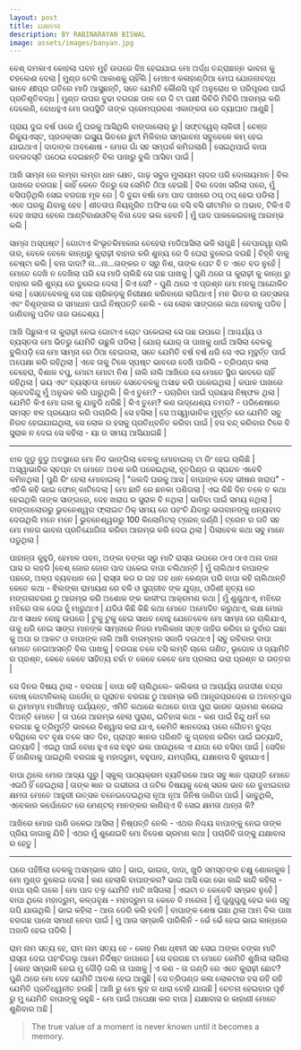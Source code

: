 ```yaml
---
layout: post
title: ଯକ୍ଷାବାସ
description: BY RABINARAYAN BISWAL
image: assets/images/banyan.jpg
---
```


ବେଶ୍ ଦମକାଏ କୋହଲା ପବନ ମୁହଁ ଉପରେ ବିଞ୍ଚ ହେଇଯାଇ ମୋ ଅର୍ଦ୍ଧ ତନ୍ଦ୍ରାଛନ୍ନ ଭାବନା କୁ ଚହଲେଈ ଦେଲା &#124; ମୁଣ୍ଡ ଟେକି ଆକାଶକୁ ଚାହିଁଲି &#124; ମେଞ୍ଚାଏ କଳାହାଣ୍ଡିଆ ମେଘ ଯୋଜନାବଦ୍ଧ ଭାବେ କ୍ଷୀପ୍ର ଗତିରେ ମାଡି ଆସୁଛନ୍ତି, ସତେ ଯେମିତି କୌଣସି ପୂର୍ବ ଅନୁରୋଧ ର ପରିପୂରଣ ପାଇଁ ପ୍ରତିଶୃତିବଦ୍ଧ &#124; ମୁଣ୍ଡ ଉପର ବୁଢା ବରଗଛ ଡାଳ ରେ ଦି ଟା ପକ୍ଷୀ କିଚିରି ମିଚିରି ଆରମ୍ଭ କରି ଦେଲେଣି, ବୋଧହୁଏ ମୋ ଉପସ୍ଥିତି ତାଙ୍କ ପ୍ରେମପ୍ରବଣ ଏକାଙ୍କତା ରେ ବ୍ୟାଘାତ ଆଣୁଛି &#124;

ପ୍ରାୟ ଦୁଇ ବର୍ଷ ପରେ ମୁଁ ଘରକୁ ଆସିଥିଲି ବାଙ୍ଗାଲୋର୍ ରୁ &#124; ସଫ୍ଟୱେର୍ ଚାକିରୀ &#124; ଚେଞ୍ଜ ରିକ୍ୟୁଏସ୍ଟ, ପ୍ରଡକ୍ସନ ଇସ୍ୟୁ ଭିତରେ ଛୁଟୀ ମିଳିବାର ସମ୍ଭାବନା ସବୁବେଳେ କମ୍ ହେଇ ଯାଇଥାଏ &#124; 
ଦାଦାଙ୍କ ଅବଶୋଷ - ମୋର ଗାଁ ସହ ସମ୍ପର୍କ କମିଗଲାଣି &#124; ସେଇଥିପାଇଁ ବାପା ଜବରଦସ୍ତି ପଠେଇ ଦେଇଛନ୍ତି ବିଲ ପାଖରୁ ବୁଲି ଆସିବା ପାଇଁ &#124;

ଆଖି ସାମ୍ନା ରେ ଲମ୍ବା ଲମ୍ବା ଧାନ କ୍ଷେତ, ଗାଢ଼ ସବୁଜ ମୁଲାୟମ ଚାଦର ପରି ଦୋଳାୟମାନ &#124; ବିଲ ପାଖରେ ବରଗଛ &#124; କାହିଁ କେତେ ଦିନରୁ ସେ ସେମିତି ଠିଆ ହେଇଛି &#124; ବିଲ ଦେଖା ସରିଲା ପରେ, ମୁଁ ବସିପଡ଼ିଥିଲି ସେଇ ବରଗଛ ମୂଳ ରେ &#124;
ଦି ବୁନ୍ଦା ବର୍ଷା ମୋ ପାଦ ପାଖରେ ଠପ୍ ଠପ୍ ହେଇ ପଡିଲା &#124; ଏବେ ଘରକୁ ଯିବାକୁ ହେବ &#124; ଶୀତତାପ ନିୟନ୍ତ୍ରିତ ଅଫିସ ରେ ବସି ବସି ଭୀଟାମିନ ର ଅଭାବ, ଟିକିଏ ବି ଦେହ ଖରାପ ହେଲେ ଆଣ୍ଟିବାଈଓଟିକ୍ ବିନା ଦେହ ଭଲ ହେବନି &#124;
ମୁଁ ପାଦ ପାକକେଇବାକୁ ଆରମ୍ଭ କଲି &#124;

ସାମ୍ନା ଅସ୍ପଷ୍ଟ &#124; ଗୋଟାଏ କିଂଭୂତକିମାକାର ଚେହେରା ମାଡିଆସିଲା ଭଳି ଲାଗୁଛି &#124; ବେପାରୱା ଚାଲି ତାର, ବେଳେ ବେଳେ କାନ୍ଧରୁ କୁରାଢ଼ୀ ବାହାର  କରି ଶୁନ୍ୟ  ରେ ଦି ଘେରା ବୁଲେଇ ଦଉଛି &#124; 
ଚିହ୍ନି ବାକୁ ଚେଷ୍ଟା କଲି &#124; ବନା ଦାଦା? ନା...ନା...ତାଙ୍କର ତ ସରୁ ନିଶ, ତାଙ୍କ ପେଟ ବି ତ ଏତେ ବଡ ନୁହେଁ &#124; ମୋତେ ଦେଖି ନ ଦେଖିଲା ପରି ସେ ମାଡି ଚାଲିଛି ସେ ଗଛ ପାଖକୁ &#124; ପୁଣି ଥରେ ତା କୁରାଢ଼ୀ କୁ କାନ୍ଧ ରୁ ବାହାର କରି ଶୁନ୍ୟ ରେ ବୁଲେଇ ଦେଲା &#124; କିଏ ସେ? - ପୁଣି ଥରେ ଏ ପ୍ରଶ୍ନ ମୋ ମନକୁ ଆନ୍ଦୋଳିତ କଲା &#124; ସେତେବେଳକୁ ସେ ଗଛ ଚାରିକଡ଼କୁ ନିରୀକ୍ଷଣ କରିବାରେ ଲାଗିଥାଏ &#124; ମନ ଭିତର ର ଉତ୍ସକତା ଏବଂ ବିଶୃଙ୍ଖଳା ର ସମାଧାନ ପାଇଁ ନିଷ୍ପତ୍ତି ନେଲି - ସେ ଲୋକ ସାଙ୍ଗରେ କଥା ହେବାକୁ ପଡିବ &#124;ଜାଣିବାକୁ ପଡିବ ତାର ଉଦ୍ଦେଶ୍ୟ &#124;

ଆଖି ପିଛୁଳାଏ ତା କୁରାଢ଼ୀ ନେଇ ଗୋଟାଏ ଚୋଟ ପକେଇଲା ସେ ଗଛ ଉପରେ &#124; ଆଶ୍ଚର୍ଯ୍ୟ ଓ ବ୍ୟସ୍ତତା ମୋ ଭିତରୁ ଯେମିତି ଉଛୁଳି ପଡିଲା &#124; ଯୋର୍ ଯୋର୍ ତା ପାଖକୁ ଧାଇଁ ଆସିଲା ବେଳକୁ ବୁଲିପଡ଼ି ସେ ମୋ ସାମ୍ନା ରେ ଠିଆ ହେଇଗଲା, ସତେ ଯେମିତି ବର୍ଷ ବର୍ଷ ଧରି ସେ ଏଇ ମୂହୁର୍ତ୍ତ ପାଇଁ ଅପେକ୍ଷା କରି ରହିଥିଲା &#124; ଏବେ ତାକୁ ଟିକେ ସ୍ପଷ୍ଟ ଭାବରେ ଦେଖି ପାରିଲି - ତ୍ରିପଣ୍ଡ କଲା ଚେହେରା, ବିଶାଳ ବପୁ, ମୋଟା ମୋଟା ନିଶ &#124; ନାଲି ନାଲି ଆଖିରେ ସେ ମୋତେ ସ୍ଥିର ଭାବରେ ଚାହିଁ ରହିଥିଲା &#124; ଭୟ ଏବଂ ବ୍ୟସ୍ତତା ମୋତେ ସେତେବଳକୁ ଅସାଢ କରି ପକେଇଥିଲା &#124; କପାଳ ପାଖରେ ସ୍ବେଦବିନ୍ଦୁ ମୁଁ ଅନୁଭବ କରି ପାରୁଥିଲି &#124; କିଏ ତୁମେ? - ପଚାରିବା ପାଇଁ ପ୍ରୟାସ ନିଷ୍ଫଳ ଥିଲା &#124; ଯେମିତି କିଏ ମୋ ଗଳା କୁ ଯାବୁଡି ଧରିଛି &#124;
କିଏ ତୁମେ? କଣ ଉଦ୍ଧେଶ୍ୟ ତମର? - ପରିଶେଷରେ ସମସ୍ତ ଵଳ ପ୍ରୟୋଗ କରି ପଚାରିଲି &#124; ସେ ହସିଲା &#124; ସେ ଅସ୍ୱାଭାବିକ ମୁହୂର୍ତ୍ତ ରେ ଯେମିତି ସବୁ ନିରବ ହେଇଯାଇଥିଲା, ସେ ଲୋକ ର ହସକୁ ପ୍ରତିଧ୍ବନିତ କରିବା ପାଇଁ &#124; ହସ ବନ୍ଦ୍ କରିବାର ଟିକେ ବି ସୁରାକ ନ ଦେଇ ସେ କହିଲା - ୟା ର ସମୟ ଆସିଯାଇଛି &#124; 

---

ଝାଳ ଜୁଡୁ ବୁଡୁ ଅବସ୍ଥାରେ ମୋ ନିଦ ଭାଙ୍ଗିଲା ବେଳକୁ ମୋବାଇଲ୍ ଟା ରିଂ ହେଇ ଚାଲିଛି &#124; ଅସ୍ୱାଭାବିକ ସ୍ବପ୍ନ ଟା ମୋତେ ଅବଶ କରି ପକେଇଥିଲା, ହୃତପିଣ୍ଡ ର ସ୍ପନ୍ଦନ ଏବେବି କମିନଥିଲା &#124; ପୁଣି ରିଂ ହେଲା ମୋବାଇଲ୍ &#124; "ଜଲଦି ଘରକୁ ଆସ &#124; ବାପାଙ୍କ ଦେହ ଭୀଷଣ ଖରାପ" - ଏତିକି କହି ଭାଇ ଫୋନ୍ କାଟିଦେଲା &#124; ମୋ ଛାତି ରେ ଛନକା ପଶିଗଲା &#124; ଏଇ କିଛି ଦିନ ତଳେ ତ କଥା ହେଇଥିଲି ତାଙ୍କ ସାଙ୍ଗରେ, ଦେହ ଖରାପ ର ସୁରାକ ବି ନଥିଲା &#124; ଭାବିବା ପାଇଁ ସମୟ ନଥିଲା &#124; ବାଙ୍ଗାଲୋରରୁ ଭୁବନେଶ୍ୱର ଫ୍ଲାଇଟ ଠିକ୍ ସମୟ ରେ ପହଂଚି ଯିବାରୁ ଭଗବାନଙ୍କୁ ଧନ୍ୟବାଦ ଦେଉଥିଲି ମନେ ମନେ &#124; ଭୁବନେଶ୍ୱରରୁ 100 କିଲୋମିଟର୍ ଟ୍ରେନ୍ ଜର୍ଣ୍ଣି &#124; ଟ୍ରେନ ର ଗତି ସହ ମୋ ମନର ଭାବନା ପ୍ରତିଯୋଗିତା କରିବା ଆରମ୍ଭ କରି ଦେଇ ଥିଲା &#124; ପିଲାବେଳ କଥା ସବୁ ମାନେ ପଡୁଥିଲା &#124;

ପାହାନ୍ତା କୁହୁଡି, ହେମାଳ ପବନ, ଅଙ୍କା ବଙ୍କା ସରୁ ମାଟି ରାସ୍ତା ଉପରେ ଠାଏ ଠାଏ ଅନା ବାନା ଘାସ ର ଲହଡି &#124;ବେଶ୍ ଜୋର ଜୋର ପାଦ ପକେଇ ବାପା ଚଲିଥାନ୍ତି &#124; ମୁଁ ଚାଲିଥାଏ ବାପାଙ୍କ ପଛରେ, ଅଳ୍ପ ବ୍ୟବଧାନ ରେ &#124;
ରାସ୍ତା କଡ ର ଗହ ଗହ ଧାନ କେଣ୍ଡା ପରି ବାପା କହି ଚାଲିଥାନ୍ତି କେତେ କଥା - ଵିଲଙ୍କା ରାମାୟଣ ରେ ବଳି ଓ ସୁଗ୍ରୀବ ଙ୍କ ଯୁଦ୍ଧ, ଓଡିଶୀ ନୃତ୍ୟ ରେ ମଙ୍ଗଳାଚରଣ ଠୁ ଆରମ୍ଭ କରି ଅଶୋକ ଙ୍କ କାଳୀଂଗ ଆକ୍ରମଣ କଥା &#124;
ମୁଁ ଶୁଣୁଥାଏ, ମଝିରେ ମଝିରେ ତାଳ ଦେଇ ହୁଁ ମାରୁଥାଏ &#124; ଯଦିଓ କିଛି କିଛି କଥା ମୋତେ ଅମୋଦିତ କରୁଥାଏ, ଲକ୍ଷ ମୋର ଥାଏ ସାଧବ ବୋହୁ ଉପରେ &#124; ଟୁକୁ ଟୁକୁ ହେଇ ସାଧବ ବୋହୁ ଯେତେବେଳ ମୋ ସାମ୍ନା ରେ ଚାଲିଯାଏ, ତାକୁ ଧରି ନେଇ ସାଙ୍ଗ ମାନଙ୍କ ସାମ୍ନାରେ ନିଜର ମାଲିକାନା ସତ୍ଵ ଜାହିର କରିବା ର ଦୁର୍ବାର ଇଛା କୁ  ଅପା ର ଆକଟ ଓ  ବାପାଙ୍କ ନାଲି ଆଖି ବାରମ୍ବାର ସଜାଡି ଦଉଥାଏ &#124;
ସବୁ ରବିବାର ବାପା ମୋତେ ନେଇଆସନ୍ତି ବିଲ ପାଖକୁ &#124; ବରଗଛ ତଳେ ବସି ଲମ୍ବି ଚାଲେ ଗଣିତ, ଭୂଗୋଳ ଓ ଜ୍ୟାମିତି ର ପ୍ରଶ୍ନ, କେବେ କେବେ ସାହିତ୍ୟ ଚର୍ଚ୍ଚା ତ କେବେ କେବେ ମୋ ପ୍ରଳାପ ଭରା ପ୍ରଶ୍ନ ର ଉତ୍ତର &#124;

ସେ ଦିନର ବିଷୟ ଥିଲା - ବରଗଛ &#124; ବାପା କହି ଚାଲିଥିଲେ- କଲିକତା ର ଆଚାର୍ଯ୍ୟ ଜଗଦୀଶ ଚନ୍ଦ୍ର ବୋଷ୍ ବୋଟାନିକାଲ୍ ଗାର୍ଡେନ୍ ର ପୂରାତନ ବରଗଛ ଠୁ ଆରମ୍ଭ କରି ଆନ୍ଧ୍ରପ୍ରଦେଶ ର ଅନନ୍ତପୁର ର ଥିମାମ୍ମା ମାର୍ରୀମାନୁ ପର୍ଯ୍ୟନ୍ତ, ଏମିତି କଥାରେ କଥାରେ ବାପା ପୁରା ଭାରତ ଭ୍ରମଣ କରେଇ ଦିଅନ୍ତି ମୋତେ &#124; ତା ପରେ ଆରମ୍ଭ ହେଲା ପୁରାଣ, ଇତିହାସ କଥା - କଣ ପାଇଁ ହିନ୍ଦୁ ଧର୍ମ ରେ ବରଗଛ କୁ ତ୍ରିମୁର୍ତ୍ତି ଭାବରେ ବିଶ୍ୱାସ କରା ଯାଏ, କେମିତି ଜ୍ଞାନଦୋୟ ପରେ ଗୋୖତମ ବୁଦ୍ଧ ବସିଥିଲେ ବଟ ବୃକ୍ଷ ତଳେ ସାତ ଦିନ, ପ୍ରାପ୍ତ ଜ୍ଞାନର ପରିଣତି କୁ ଗ୍ରହଣ କରିବା ପାଇଁ ଇତ୍ୟାଦି, ଇତ୍ୟାଦି &#124; ଏଇଥି  ପାଇଁ ବୋଧ ହୁଏ ସେ ବହୁତ ଭଲ ପାଉଥିଲେ ଏ ଯାଗା ରେ ବସିବା ପାଇଁ &#124; ସେଦିନ ହିଁ ଜାଣିବାକୁ ପାଇଥିଲି ବରଗଛ କୁ ମହାଦ୍ରୁମ, ବହୁପାଦ, ଯମପ୍ରିୟ, ଯକ୍ଷାବାସ ବି କୁହାଯାଏ &#124;

ବାପା ଥିଲେ ମୋର ଆଦ୍ୟ ଗୁରୁ &#124; ସ୍କୁଲ୍ ପାଠ୍ୟକ୍ରମ ବ୍ୟତିରକେ ଆଉ ସବୁ ଜ୍ଞାନ ପ୍ରାପ୍ତି ମୋତେ ଏଇଠି ହିଁ ହେଇଥିଲା &#124; ତାଙ୍କ ଜ୍ଞାନ ର ଗଭୀରତା ଓ ଜଟିଳ ବିଷୟକୁ ବେଶ୍ ସରଳ ଭାବ ରେ ବୁଝାଇବାର କ୍ଷମତା ମୋତେ ଆହୁରୀ ଉତ୍ସକ ବନେଇଦେଇଥିଲା ନୂଆ ନୂଆ ଜିନିଷ ଜାଣିବା ପାଇଁ &#124;  ଭାବୁଥିଲି, ଏବେକାର  କର୍ପୋରେଟ ରେ ମେଣ୍ଟର୍ ମାନଙ୍କର କାଣିଚାଏ ବି ସେଇ କ୍ଷମତା ଥାନ୍ତା କି?  

ଆଖିରେ ମୋର ପାଣି ଜକେଇ ଆସିଲା &#124; ନିଷ୍ପତ୍ତି ନେଲି - ଏଥର ନିଶ୍ଚୟ ବାପାଙ୍କୁ ନେଇ ତାଙ୍କ ପ୍ରିୟ ଜାଗାକୁ ଯିବି &#124; ଏଥର ମୁଁ  ଶୁଣେଇବି ମୋ ବିଦେଶ ଭ୍ରମଣ କଥା &#124; ପଚାରିବି ତାଙ୍କୁ ଯକ୍ଷାବାସ ର ହେତୁ &#124;

---

ଘରେ ପହଁଞ୍ଚିଲା ବେଳକୁ ଅସମ୍ଭାଳ ଭୀଡ &#124; ଭାଇ, ଭାଉଜ, ଦାଦା, ଖୁଡି ସମସ୍ତଙ୍କ ଚକ୍ଷୁ ଶୋକାକୁଳ &#124; ମୋ ମୁଣ୍ଡ ବୁଲେଇ ଦେଲା &#124; କଣ ହେଲାକି ବାପାଙ୍କର? ଭାଇ ଆସି ଭୋ ଭୋ କାନ୍ଦି କାନ୍ଦି କହିଲା - ବାପା ଚାଲି ଗଲେ &#124; ମୋ ପାଦ ତଳୁ ଯେମିତି ମାଟି ଖସିଗଲା &#124; ଏଇଟା ତ କେବେବି ସମ୍ଭବ ନୁହେଁ &#124; ବାପା ଥିଲେ ମହାଦ୍ରୁମ, କଳ୍ପବୃକ୍ଷ - ମହାଦ୍ରୁମ ତା କେବେ ବି ମରେନା &#124; ମୁଁ ଗୁଣୁଗୁଣୁ ହେଇ କଣ ସବୁ ଗପି ଯାଉଥିଲି &#124; ଭାଇ କହିଲା - ଆଉ ଡେରି କରି ହବନି &#124; ବାପାଙ୍କ ଶେଷ ଇଛା ଥିଲା ଆମ ବିଲ ପାଖ ବରଗଛ ପାଖେ ସମାଧୀ ନେବା ପାଇଁ &#124; ମୁ ଆଉ ସମ୍ଭାଳି ପାରିଲିନି - ଭେଁ ଭେଁ ହେଇ ଭାଇ କାନ୍ଧରେ ଅଜାଡି ହେଇ ପଡିଲି &#124;

ରାମ ନାମ ସତ୍ୟ ହେ, ରାମ ନାମ ସତ୍ୟ ହେ - କୋହ ମିଶା ଧ୍ଵନୀ ସହ ସେଇ ଅଙ୍କା ବଙ୍କା ମାଟି ରାସ୍ତା ଦେଇ ପହଂଚିଗଲୁ ଆମେ ନିର୍ଦିଷ୍ଟ ଜାଗାରେ &#124; ସେ ବରଗଛ ଟା ମୋତେ କେମିତି ଶୁଖିଲା ଲାଗିଲା &#124; କୋହ ସମ୍ଭାଳି ନେଇ ମୁ ଦୌଡ଼ି ଗଲି ତା ପାଖକୁ &#124; ଏ କଣ - ତା ଗଣ୍ଡି ରେ ଏତେ କୁରାଢ଼ୀ ଛୋଟ? ପୁଣି ଥରେ ମୋ ଦେହ ଯେମିତି ଆବଶ ହେଇ ଆସୁଛି &#124; ସେ ତ୍ରିପଣ୍ଡ କଳା ଲୋକଟାର ହସ ରହି ରହି ଯେମିତି ପ୍ରତିଧ୍ୱନୀତ ହଉଛି &#124; ଆଖି ରୁ ମୋ ଲୁହ ର ଧାରା ବୋହି ଯାଉଛି &#124; ଚେତନା  ହେଇବାର ପୂର୍ଵ ରୁ ମୁ ଯେମିତି ବାପାଙ୍କୁ କହୁଛି - ମୋ ପାଇଁ ଅପେକ୍ଷା କର ବାପା &#124; ଯକ୍ଷାବାସ ର କାହାଣୀ ମୋତେ ଶୁଣିବାର ଅଛି &#124;

>The true value of a moment is never known until it becomes a memory.

